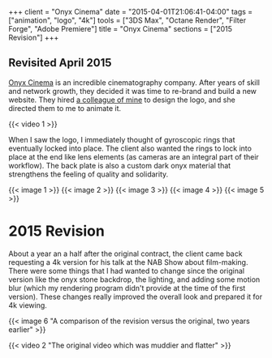 +++
client = "Onyx Cinema"
date = "2015-04-01T21:06:41-04:00"
tags = ["animation", "logo", "4k"]
tools = ["3DS Max", "Octane Render", "Filter Forge", "Adobe Premiere"]
title = "Onyx Cinema"
sections = ["2015 Revision"]
+++

## Revisited April 2015

[Onyx Cinema](http://www.onyxcinema.com/) is an incredible cinematography company. After years of skill and network growth, they decided it was time to re-brand and build a new website. They hired [a colleague of mine](http://www.thejoylin.com/) to design the logo, and she directed them to me to animate it.<!--more-->

{{< video 1 >}}

When I saw the logo, I immediately thought of gyroscopic rings that eventually locked into place. The client also wanted the rings to lock into place at the end like lens elements (as cameras are an integral part of their workflow). The back plate is also a custom dark onyx material that strengthens the feeling of quality and solidarity.

{{< image 1 >}}
{{< image 2 >}}
{{< image 3 >}}
{{< image 4 >}}
{{< image 5 >}}

# 2015 Revision

About a year an a half after the original contract, the client came back requesting a 4k version for his talk at the NAB Show about film-making. There were some things that I had wanted to change since the original version like the onyx stone backdrop, the lighting, and adding some motion blur (which my rendering program didn't provide at the time of the first version). These changes really improved the overall look and prepared it for 4k viewing.

{{< image 6 "A comparison of the revision versus the original, two years earlier" >}}

{{< video 2 "The original video which was muddier and flatter" >}}
